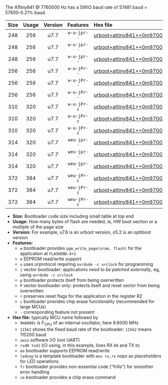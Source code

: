 The ATtiny841 @ 7760000 Hz has a SWIO baud rate of 57481 baud = 57600-0.21% baud.

|Size|Usage|Version|Features|Hex file|
|:-:|:-:|:-:|:-:|:--|
|248|256|u7.7|`w-u-jpr--`|[urboot+attiny841++0m9700i++++7k2_swio_rxa2_txa1_lednop.hex](https://raw.githubusercontent.com/stefanrueger/urboot.hex/main/mcus/attiny841/internal_oscillator/fint++0m9700_Hz/br++++7k2_bps/urboot+attiny841++0m9700i++++7k2_swio_rxa2_txa1_lednop.hex)|
|248|256|u7.7|`w-u-jpr--`|[urboot+attiny841++0m9700i++++7k2_swio_rxa4_txa5_lednop.hex](https://raw.githubusercontent.com/stefanrueger/urboot.hex/main/mcus/attiny841/internal_oscillator/fint++0m9700_Hz/br++++7k2_bps/urboot+attiny841++0m9700i++++7k2_swio_rxa4_txa5_lednop.hex)|
|248|256|u7.7|`w-u-jpr--`|[urboot+attiny841++0m9700i++++7k2_swio_rxb2_txa7_lednop.hex](https://raw.githubusercontent.com/stefanrueger/urboot.hex/main/mcus/attiny841/internal_oscillator/fint++0m9700_Hz/br++++7k2_bps/urboot+attiny841++0m9700i++++7k2_swio_rxb2_txa7_lednop.hex)|
|256|256|u7.7|`w-u-jPr--`|[urboot+attiny841++0m9700i++++7k2_swio_rxa2_txa1.hex](https://raw.githubusercontent.com/stefanrueger/urboot.hex/main/mcus/attiny841/internal_oscillator/fint++0m9700_Hz/br++++7k2_bps/urboot+attiny841++0m9700i++++7k2_swio_rxa2_txa1.hex)|
|256|256|u7.7|`w-u-jPr--`|[urboot+attiny841++0m9700i++++7k2_swio_rxa4_txa5.hex](https://raw.githubusercontent.com/stefanrueger/urboot.hex/main/mcus/attiny841/internal_oscillator/fint++0m9700_Hz/br++++7k2_bps/urboot+attiny841++0m9700i++++7k2_swio_rxa4_txa5.hex)|
|256|256|u7.7|`w-u-jPr--`|[urboot+attiny841++0m9700i++++7k2_swio_rxb2_txa7.hex](https://raw.githubusercontent.com/stefanrueger/urboot.hex/main/mcus/attiny841/internal_oscillator/fint++0m9700_Hz/br++++7k2_bps/urboot+attiny841++0m9700i++++7k2_swio_rxb2_txa7.hex)|
|310|320|u7.7|`w-u-jPr-c`|[urboot+attiny841++0m9700i++++7k2_swio_rxa2_txa1_lednop_fr_ce.hex](https://raw.githubusercontent.com/stefanrueger/urboot.hex/main/mcus/attiny841/internal_oscillator/fint++0m9700_Hz/br++++7k2_bps/urboot+attiny841++0m9700i++++7k2_swio_rxa2_txa1_lednop_fr_ce.hex)|
|310|320|u7.7|`w-u-jPr-c`|[urboot+attiny841++0m9700i++++7k2_swio_rxa4_txa5_lednop_fr_ce.hex](https://raw.githubusercontent.com/stefanrueger/urboot.hex/main/mcus/attiny841/internal_oscillator/fint++0m9700_Hz/br++++7k2_bps/urboot+attiny841++0m9700i++++7k2_swio_rxa4_txa5_lednop_fr_ce.hex)|
|310|320|u7.7|`w-u-jPr-c`|[urboot+attiny841++0m9700i++++7k2_swio_rxb2_txa7_lednop_fr_ce.hex](https://raw.githubusercontent.com/stefanrueger/urboot.hex/main/mcus/attiny841/internal_oscillator/fint++0m9700_Hz/br++++7k2_bps/urboot+attiny841++0m9700i++++7k2_swio_rxb2_txa7_lednop_fr_ce.hex)|
|314|320|u7.7|`weu-jpr--`|[urboot+attiny841++0m9700i++++7k2_swio_rxa2_txa1_ee_lednop.hex](https://raw.githubusercontent.com/stefanrueger/urboot.hex/main/mcus/attiny841/internal_oscillator/fint++0m9700_Hz/br++++7k2_bps/urboot+attiny841++0m9700i++++7k2_swio_rxa2_txa1_ee_lednop.hex)|
|314|320|u7.7|`weu-jpr--`|[urboot+attiny841++0m9700i++++7k2_swio_rxa4_txa5_ee_lednop.hex](https://raw.githubusercontent.com/stefanrueger/urboot.hex/main/mcus/attiny841/internal_oscillator/fint++0m9700_Hz/br++++7k2_bps/urboot+attiny841++0m9700i++++7k2_swio_rxa4_txa5_ee_lednop.hex)|
|314|320|u7.7|`weu-jpr--`|[urboot+attiny841++0m9700i++++7k2_swio_rxb2_txa7_ee_lednop.hex](https://raw.githubusercontent.com/stefanrueger/urboot.hex/main/mcus/attiny841/internal_oscillator/fint++0m9700_Hz/br++++7k2_bps/urboot+attiny841++0m9700i++++7k2_swio_rxb2_txa7_ee_lednop.hex)|
|372|384|u7.7|`weu-jPr-c`|[urboot+attiny841++0m9700i++++7k2_swio_rxa2_txa1_ee_lednop_fr_ce.hex](https://raw.githubusercontent.com/stefanrueger/urboot.hex/main/mcus/attiny841/internal_oscillator/fint++0m9700_Hz/br++++7k2_bps/urboot+attiny841++0m9700i++++7k2_swio_rxa2_txa1_ee_lednop_fr_ce.hex)|
|372|384|u7.7|`weu-jPr-c`|[urboot+attiny841++0m9700i++++7k2_swio_rxa4_txa5_ee_lednop_fr_ce.hex](https://raw.githubusercontent.com/stefanrueger/urboot.hex/main/mcus/attiny841/internal_oscillator/fint++0m9700_Hz/br++++7k2_bps/urboot+attiny841++0m9700i++++7k2_swio_rxa4_txa5_ee_lednop_fr_ce.hex)|
|372|384|u7.7|`weu-jPr-c`|[urboot+attiny841++0m9700i++++7k2_swio_rxb2_txa7_ee_lednop_fr_ce.hex](https://raw.githubusercontent.com/stefanrueger/urboot.hex/main/mcus/attiny841/internal_oscillator/fint++0m9700_Hz/br++++7k2_bps/urboot+attiny841++0m9700i++++7k2_swio_rxb2_txa7_ee_lednop_fr_ce.hex)|

- **Size:** Bootloader code size including small table at top end
- **Usage:** How many bytes of flash are needed, ie, HW boot section or a multiple of the page size
- **Version:** For example, u7.6 is an urboot version, o5.2 is an optiboot version
- **Features:**
  + `w` bootloader provides `pgm_write_page(sram, flash)` for the application at `FLASHEND-4+1`
  + `e` EEPROM read/write support
  + `u` uses urprotocol requiring `avrdude -c urclock` for programming
  + `j` vector bootloader: applications *need to be patched externally*, eg, using `avrdude -c urclock`
  + `p` bootloader protects itself from being overwritten
  + `P` vector bootloader only: protects itself and reset vector from being overwritten
  + `r` preserves reset flags for the application in the register R2
  + `c` bootloader provides chip erase functionality (recommended for large MCUs)
  + `-` corresponding feature not present
- **Hex file:** typically MCU name followed by
  + `9m6000i` is F<sub>CPU</sub> of an internal oscillator, here 9.6000 MHz
  + `115k2` shows the fixed baud rate of the bootloader: `115k2` means 115200 baud
  + `swio` software I/O (not UART)
  + `rxd0 txd1` I/O using, in this example, lines RX `D0` and TX `D1`
  + `ee` bootloader supports EEPROM read/write
  + `lednop` is a template bootloader with `mov rx,rx` nops as placeholders for LED operations
  + `fr` bootloader provides non-essential code ("frills") for smoother error handling
  + `ce` bootloader provides a chip erase command
